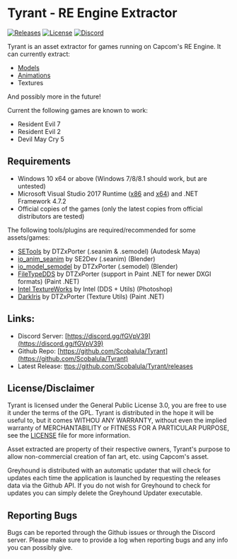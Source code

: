 # Tyrant - RE Engine Extractor
[![Releases](https://img.shields.io/github/downloads/Scobalula/Tyrant/total.svg)](https://github.com/Scobalula/Tyrant/releases) [![License](https://img.shields.io/github/license/Scobalula/Tyrant.svg)](https://github.com/Scobalula/Tyrant/blob/master/LICENSE) [![Discord](https://img.shields.io/badge/chat-Discord-blue.svg)](https://discord.gg/fGVpV39)

Tyrant is an asset extractor for games running on Capcom's RE Engine. It can currently extract:

* [Models](https://i.imgur.com/Zct9kXR.png)
* [Animations](https://i.imgur.com/exfBs6p.gifv)
* Textures

And possibly more in the future!

Current the following games are known to work:

* Resident Evil 7
* Resident Evil 2
* Devil May Cry 5

## Requirements

* Windows 10 x64 or above (Windows 7/8/8.1 should work, but are untested)
* Microsoft Visual Studio 2017 Runtime ([x86](https://aka.ms/vs/16/release/vc_redist.x86.exe) and [x64](https://aka.ms/vs/16/release/vc_redist.x64.exe)) and .NET Framework 4.7.2
* Official copies of the games (only the latest copies from official distributors are tested)

The following tools/plugins are required/recommended for some assets/games:

* [SETools](https://github.com/dtzxporter/SETools) by DTZxPorter (.seanim & .semodel) (Autodesk Maya)
* [io_anim_seanim](https://github.com/SE2Dev/io_anim_seanim) by SE2Dev (.seanim) (Blender)
* [io_model_semodel](https://github.com/dtzxporter/io_model_semodel) by DTZxPorter (.semodel) (Blender)
* [FileTypeDDS](https://github.com/dtzxporter/FileTypeDDS) by DTZxPorter (support in Paint .NET for newer DXGI formats) (Paint .NET)
* [Intel TextureWorks](https://software.intel.com/en-us/articles/intel-texture-works-plugin) by Intel (DDS + Utils) (Photoshop)
* [DarkIris](https://aviacreations.com/modme/index.php?view=topic&tid=831) by DTZxPorter (Texture Utils) (Paint .NET)

## Links:
* Discord Server: [https://discord.gg/fGVpV39](https://discord.gg/fGVpV39)
* Github Repo: [https://github.com/Scobalula/Tyrant](https://github.com/Scobalula/Tyrant)
* Latest Release: [ttps://github.com/Scobalula/Tyrant/releases](https://github.com/Scobalula/Tyrant/releases)

## License/Disclaimer

Tyrant is licensed under the General Public License 3.0, you are free to use it under the terms of the GPL. Tyrant is distributed in the hope it will be useful to, but it comes WITHOU ANY WARRANTY, without even the implied warranty of MERCHANTABILITY or FITNESS FOR A PARTICULAR PURPOSE, see the [LICENSE](https://github.com/Scobalula/Greyhound/blob/master/LICENSE) file for more information.

Asset extracted are property of their respective owners, Tyrant's purpose to allow non-commercial creation of fan art, etc. using Capcom's asset.

Greyhound is distributed with an automatic updater that will check for updates each time the application is launched by requesting the releases data via the Github API. If you do not wish for Greyhound to check for updates you can simply delete the Greyhound Updater executable.

## Reporting Bugs

Bugs can be reported through the Github issues or through the Discord server. Please make sure to provide a log when reporting bugs and any info you can possibly give.